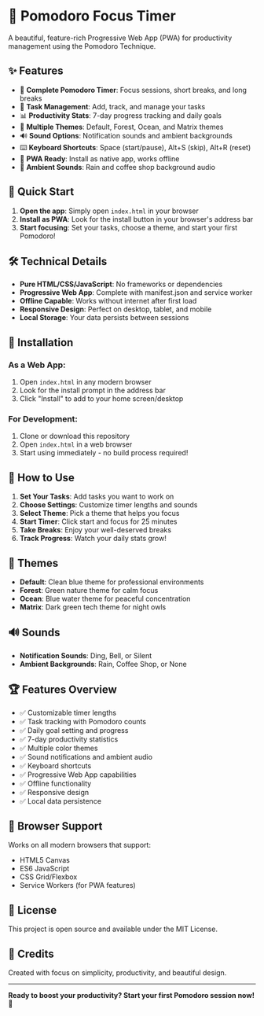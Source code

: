 # 🍅 Pomodoro Focus Timer

A beautiful, feature-rich Progressive Web App (PWA) for productivity management using the Pomodoro Technique.

## ✨ Features

- 🎯 **Complete Pomodoro Timer**: Focus sessions, short breaks, and long breaks
- 📝 **Task Management**: Add, track, and manage your tasks
- 📊 **Productivity Stats**: 7-day progress tracking and daily goals
- 🎨 **Multiple Themes**: Default, Forest, Ocean, and Matrix themes
- 🔊 **Sound Options**: Notification sounds and ambient backgrounds
- ⌨️ **Keyboard Shortcuts**: Space (start/pause), Alt+S (skip), Alt+R (reset)
- 📱 **PWA Ready**: Install as native app, works offline
- 🎵 **Ambient Sounds**: Rain and coffee shop background audio

## 🚀 Quick Start

1. **Open the app**: Simply open `index.html` in your browser
2. **Install as PWA**: Look for the install button in your browser's address bar
3. **Start focusing**: Set your tasks, choose a theme, and start your first Pomodoro!

## 🛠️ Technical Details

- **Pure HTML/CSS/JavaScript**: No frameworks or dependencies
- **Progressive Web App**: Complete with manifest.json and service worker
- **Offline Capable**: Works without internet after first load
- **Responsive Design**: Perfect on desktop, tablet, and mobile
- **Local Storage**: Your data persists between sessions

## 📱 Installation

### As a Web App:
1. Open `index.html` in any modern browser
2. Look for the install prompt in the address bar
3. Click "Install" to add to your home screen/desktop

### For Development:
1. Clone or download this repository
2. Open `index.html` in a web browser
3. Start using immediately - no build process required!

## 🎯 How to Use

1. **Set Your Tasks**: Add tasks you want to work on
2. **Choose Settings**: Customize timer lengths and sounds
3. **Select Theme**: Pick a theme that helps you focus
4. **Start Timer**: Click start and focus for 25 minutes
5. **Take Breaks**: Enjoy your well-deserved breaks
6. **Track Progress**: Watch your daily stats grow!

## 🎨 Themes

- **Default**: Clean blue theme for professional environments
- **Forest**: Green nature theme for calm focus
- **Ocean**: Blue water theme for peaceful concentration  
- **Matrix**: Dark green tech theme for night owls

## 🔊 Sounds

- **Notification Sounds**: Ding, Bell, or Silent
- **Ambient Backgrounds**: Rain, Coffee Shop, or None

## 🏆 Features Overview

- ✅ Customizable timer lengths
- ✅ Task tracking with Pomodoro counts
- ✅ Daily goal setting and progress
- ✅ 7-day productivity statistics
- ✅ Multiple color themes
- ✅ Sound notifications and ambient audio
- ✅ Keyboard shortcuts
- ✅ Progressive Web App capabilities
- ✅ Offline functionality
- ✅ Responsive design
- ✅ Local data persistence

## 🔧 Browser Support

Works on all modern browsers that support:
- HTML5 Canvas
- ES6 JavaScript
- CSS Grid/Flexbox
- Service Workers (for PWA features)

## 📄 License

This project is open source and available under the MIT License.

## 🙏 Credits

Created with focus on simplicity, productivity, and beautiful design.

---

**Ready to boost your productivity? Start your first Pomodoro session now! 🍅**